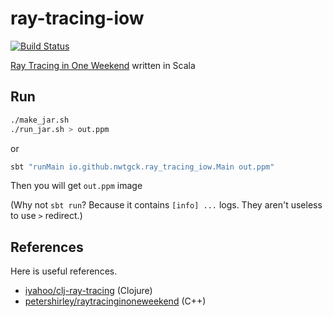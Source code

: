 # ray-tracing-iow
[![Build Status](https://travis-ci.com/nwtgck/ray-tracing-iow-scala.svg?token=TuxNpqznwwyy7hyJwBVm&branch=master)](https://travis-ci.com/nwtgck/ray-tracing-iow-scala)

[Ray Tracing in One Weekend](http://in1weekend.blogspot.jp/2016/01/ray-tracing-in-one-weekend.html) written in Scala

## Run

```bash
./make_jar.sh
./run_jar.sh > out.ppm
```

or

```bash
sbt "runMain io.github.nwtgck.ray_tracing_iow.Main out.ppm"
```

Then you will get `out.ppm` image


(Why not `sbt run`? Because it contains `[info] ...` logs. They aren't useless to use `>` redirect.)

## References

Here is useful references.

* [iyahoo/clj-ray-tracing](https://github.com/iyahoo/clj-ray-tracing) (Clojure)
* [petershirley/raytracinginoneweekend](https://github.com/petershirley/raytracinginoneweekend) (C++)